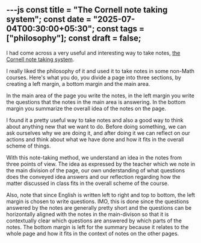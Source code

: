 ---js
const title = "The Cornell note taking system";
const date = "2025-07-04T00:30:00+05:30";
const tags = ["philosophy"];
const draft = false;
---

I had come across a very useful and interesting way to take notes, [the Cornell note taking system](https://lsc.cornell.edu/how-to-study/taking-notes/cornell-note-taking-system/).

I really liked the philosophy of it and used it to take notes in some non-Math courses.  Here's what you do, you divide a page into three sections, by creating a left margin, a bottom margin and the main area.

In the main area of the page you write the notes, in the left margin you write the questions that the notes in the main area is answering.  In the bottom margin you summarize the overall idea of the notes on the page.

I found it a pretty useful way to take notes and also a good way to think about anything new that we want to do.  Before doing something, we can ask ourselves why we are doing it, and after doing it we can reflect on our actions and think about what we have done and how it fits in the overall scheme of things.

With this note-taking method, we understand an idea in the notes from three points of view.  The idea as expressed by the teacher which we note in the main division of the page, our own understanding of what questions does the conveyed idea answers and our reflection regarding how the matter discussed in class fits in the overall scheme of the course.

Also, note that since English is written left to right and top to bottom, the left margin is chosen to write questions.  IMO, this is done since the questions answered by the notes are generally pretty short and the questions can be horizontally aligned with the notes in the main-divison so that it is contextually clear which questions are answered by which parts of the notes.  The bottom margin is left for the summary because it relates to the whole page and how it fits in the context of notes on the other pages.